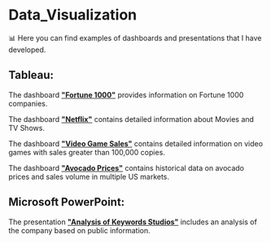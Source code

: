 # Data_Visualization

:bar_chart: Here you can find examples of dashboards and presentations that I have developed.

## Tableau:

The dashboard [**"Fortune 1000"**](https://public.tableau.com/app/profile/anastasiia4307/viz/Fortune1000_16674117766660/Dashboard1) provides information on Fortune 1000 companies.

The dashboard [**"Netflix"**](https://public.tableau.com/app/profile/anastasiia4307/viz/NetflixMoviesandTVShows_16673378689180/Dashboard1) contains detailed information about Movies and TV Shows.

The dashboard [**"Video Game Sales"**](https://public.tableau.com/app/profile/anastasiia4307/viz/SalesOverviewVideoGameSales/SalesOverview) contains detailed information on video games with sales greater than 100,000 copies.

The dashboard [**"Avocado Prices"**](https://public.tableau.com/app/profile/anastasiia4307/viz/AvocadoPrices_16620533743930/Dashboard1) contains historical data on avocado prices and sales volume in multiple US markets.

## Microsoft PowerPoint:

The presentation [**"Analysis of Keywords Studios"**](https://drive.google.com/drive/u/0/folders/1S55BeQTFzAtSRFKksDXecvfd-pq9oG18) includes an analysis of the company based on public information.
